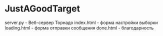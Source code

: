 # JustAGoodTarget
server.py - Веб-сервер Торнадо index.html - форма настройки выборки loading.html - форма отправки сообщения done.html - благодарность

